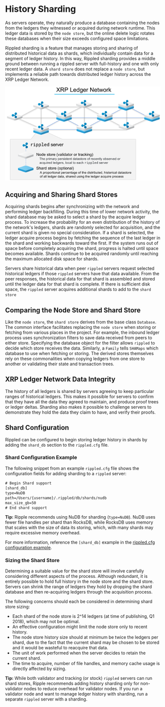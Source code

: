 # History Sharding

As servers operate, they naturally produce a database containing the nodes from the ledgers they witnessed or acquired during network runtime. This ledger data is stored by the `node store`, but the online delete logic rotates these databases when their size exceeds configured space limitations.

Rippled sharding is a feature that manages storing and sharing of distributed historical data as shards, which individually contain data for a segment of ledger history. In this way, Rippled sharding provides a middle ground between running a rippled server with full-history and one with only recent ledger data. A `shard store` does not replace a `node store`, but implements a reliable path towards distributed ledger history across the XRP Ledger Network.

[![XRP Ledger Network: Nodes and Shard Store Diagram](img/xrp-ledger-network-node-and-shard-stores.png)](img/xrp-ledger-network-node-and-shard-stores.png)

## Acquiring and Sharing Shard Stores

Acquiring shards begins after synchronizing with the network and performing ledger backfilling. During this time of lower network activity, the shard database may be asked to select a shard by the acquire ledger process. To increase the probability for an even distribution of the history of the network's ledgers, shards are randomly selected for acquisition, and the current shard is given no special consideration. If a shard is selected, the ledger acquire process begins by fetching the sequence of the last ledger in the shard and working backwards toward the first. If the system runs out of space before completely acquiring the shard, progress is halted until space becomes available. Shards continue to be acquired randomly until reaching the maximum allocated disk space for shards.

Servers share historical data when peer `rippled` servers request selected historical ledgers if those `rippled` servers have that data available. From the peer responses, the historical data for that shard is assembled and stored until the ledger data for that shard is complete. If there is sufficient disk space, the `rippled` server acquires additional shards to add to the `shard store`

## Comparing the Node Store and Shard Store

Like the `node store`, the `shard store` derives from the base class `Database`. The common interface facilitates replacing the `node store` when storing or fetching from various places in the project. For example, the inbound ledger process uses synchronization filters to save data received from peers to either store. Specifying the database object for the filter allows `rippled` to decide which store receives the data. Similarly, a `Family` tells `SHAMaps` which database to use when fetching or storing. The derived stores themselves rely on these commonalities when copying ledgers from one store to another or validating their state and transaction trees.

## XRP Ledger Network Data Integrity

The history of all ledgers is shared by servers agreeing to keep particular ranges of historical ledgers. This makes it possible for servers to confirm that they have all the data they agreed to maintain, and produce proof trees or ledger deltas. Sharding also makes it possible to challenge servers to demonstrate they hold the data they claim to have, and verify their proofs.

## Shard Configuration
Rippled can be configured to begin storing ledger history in shards by adding the `shard_db` section to the `rippled.cfg` file.

### Shard Configuration Example
The following snippet from an example `rippled.cfg` file shows the configuration fields for adding sharding to a `rippled` server:

```
# Begin Shard support
[shard_db]
type=NuDB
path=/Users/{username}/.rippled/db/shards/nudb
max_size_gb=50
# End shard support
```

**Tip:** Ripple recommends using NuDB for sharding (`type=NuDB`). NuDB uses fewer file handles per shard than RocksDB, while RocksDB uses memory that scales with the size of data its storing, which, with many shards may require excessive memory overhead.

For more information, reference the `[shard_db]` example in the [rippled.cfg configuration example](https://github.com/ripple/rippled/blob/master/doc/rippled-example.cfg).

### Sizing the Shard Store
Determining a suitable value for the shard store will involve carefully considering different aspects of the process. Although redundant, it is entirely possible to hold full history in the node store and the shard store. Servers can shrink the range of ledgers they hold by dropping the shard database and then re-acquiring ledgers through the acquisition process.

The following concerns should each be considered in determining shard store sizing:

- Each shard of the node store is 2^14 ledgers (at time of publishing, Q1 2018), which may not be optimal.
- An effective configuration might limit the node store only to recent history.
- The node store history size should at minimum be twice the ledgers per shard, due to the fact that the current shard may be chosen to be stored and it would be wasteful to reacquire that data.
- The unit of work performed when the server decides to retain the current shard.
- The time to acquire, number of file handles, and memory cache usage is directly affected by sizing.

**Tip:** While both validator and tracking (or stock) `rippled` servers can run shard stores, Ripple recommends adding history sharding only for non-validator nodes to reduce overhead for validator nodes. If you run a validator node and want to manage ledger history with sharding, run a separate `rippled` server with a sharding.
